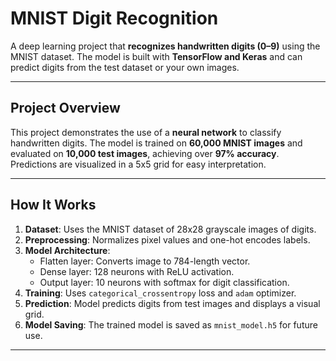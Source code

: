 # MNIST Digit Recognition

A deep learning project that **recognizes handwritten digits (0–9)** using the MNIST dataset. The model is built with **TensorFlow and Keras** and can predict digits from the test dataset or your own images.

---

## **Project Overview**

This project demonstrates the use of a **neural network** to classify handwritten digits. The model is trained on **60,000 MNIST images** and evaluated on **10,000 test images**, achieving over **97% accuracy**. Predictions are visualized in a 5x5 grid for easy interpretation.

---

## **How It Works**

1. **Dataset**: Uses the MNIST dataset of 28x28 grayscale images of digits.  
2. **Preprocessing**: Normalizes pixel values and one-hot encodes labels.  
3. **Model Architecture**:
   - Flatten layer: Converts image to 784-length vector.
   - Dense layer: 128 neurons with ReLU activation.
   - Output layer: 10 neurons with softmax for digit classification.  
4. **Training**: Uses `categorical_crossentropy` loss and `adam` optimizer.  
5. **Prediction**: Model predicts digits from test images and displays a visual grid.  
6. **Model Saving**: The trained model is saved as `mnist_model.h5` for future use.

---
